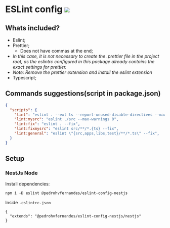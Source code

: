 # ESLint config  <img src="https://img.shields.io/badge/eslint-3A33D1?style=for-the-badge&logo=eslint&logoColor=white">

## Whats included?

- Eslint;
- Prettier;
  - Does not have commas at the end;
-  *In this case, it is not necessary to create the .prettier file in the project root, as the eslintrc configured in this package already contains the exact settings for prettier.*
-  *Note: Remove the prettier extension and install the eslint extension*
- Typescript;

## Commands suggestions(script in package.json)

```json
{
  "scripts": {
    "lint": "eslint . --ext ts --report-unused-disable-directives --max-warnings 0",
    "lint:mysrc": "eslint ./src --max-warnings 0",
    "lint:fix": "eslint . --fix",
    "lint:fixmysrc": "eslint src/**/*.{ts} --fix",
    "lint:general": "eslint \"{src,apps,libs,test}/**/*.ts\" --fix",
  }
}
```

## Setup

### NestJs Node

Install dependencies: 
```
npm i -D eslint @pedrohvfernandes/eslint-config-nestjs
```
Inside `.eslintrc.json`
```
{
  "extends": "@pedrohvfernandes/eslint-config-nestjs/nestjs"
}
```